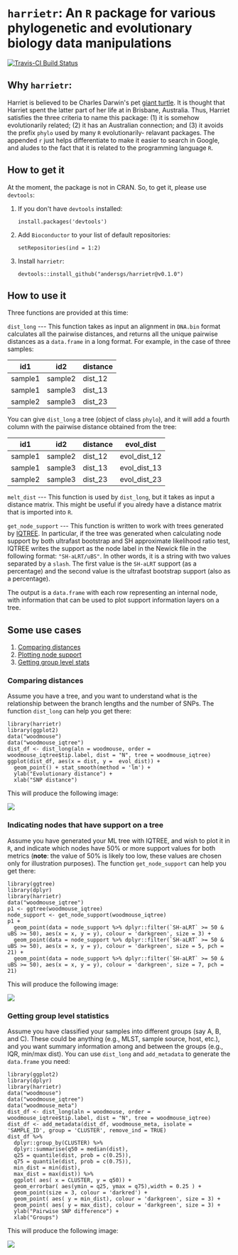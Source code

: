# `harrietr`: An `R` package for various phylogenetic and evolutionary biology data manipulations 

[![Travis-CI Build Status](https://travis-ci.org/andersgs/harrietr.svg?branch=master)](https://travis-ci.org/andersgs/harrietr)

## Why `harrietr`:

Harriet is believed to be Charles Darwin's pet 
[giant turtle](https://en.wikipedia.org/wiki/Harriet_(tortoise)). It is thought
that Harriet spent the latter part of her life at in 
Brisbane, Australia. Thus, Harriet satisfies the three criteria to name this 
package: (1) it is somehow evolutionarily related; (2) it has an Australian
connection; and (3) it avoids the prefix `phylo` used by many `R` evolutionarily-
relavant packages. The appended `r` just helps differentiate to make it easier to
search in Google, and aludes to the fact that it is related to the programming
language `R`.

## How to get it

At the moment, the package is not in CRAN. So, to get it, please use 
`devtools`:

1. If you don't have `devtools` installed:

    `install.packages('devtools')`

2. Add `Bioconductor` to your list of default repositories:

    `setRepositories(ind = 1:2)`

3. Install `harrietr`:

    `devtools::install_github("andersgs/harrietr@v0.1.0")`

## How to use it

Three functions are provided at this time:

`dist_long` --- This function takes as input an alignment in `DNA.bin` format
calculates all the pairwise distances, and returns all the unique pairwise distances
as a `data.frame` in a long format. For example, in the case of three samples:

id1      |id2     |distance
-------- |--------|--------
sample1  |sample2 |dist_12
sample1  |sample3 |dist_13
sample2  |sample3 |dist_23
  
You can give `dist_long` a tree (object of class `phylo`), and it will add a 
fourth column with the pairwise distance obtained from the tree:

id1      |id2     |distance | evol_dist
-------- |--------|---------|----------
sample1  |sample2 |dist_12  |evol_dist_12
sample1  |sample3 |dist_13  |evol_dist_13
sample2  |sample3 |dist_23  |evol_dist_23

`melt_dist` --- This function is used by `dist_long`, but it takes as input a
distance matrix. This might be useful if you alredy have a distance matrix that
is imported into `R`.

`get_node_support` --- This function is written to work with trees generated by 
[IQTREE](http://www.iqtree.org/). In particular, if the tree was generated when
calculating node support by both ultrafast bootstrap and SH approximate likelihood
ratio test, IQTREE writes the support as the node label in the Newick file in the
following format: `"SH-aLRT/uBS"`. In other words, it is a string with two values
separated by a `slash`. The first value is the `SH-aLRT` support (as a percentage)
and the second value is the ultrafast bootstrap support (also as a percentage).

The output is a `data.frame` with each row representing an internal node, with
information that can be used to plot support information layers on a tree.

## Some use cases

1. [Comparing distances](#comparing_distances)
2. [Plotting node support](#node_support)
3. [Getting group level stats](#group_stats)


<a name="comparing_distances"/>

### Comparing distances
Assume you have a tree, and you want to understand what is the relationship
between the branch lengths and the number of SNPs. The function `dist_long` 
can help you get there:

```
library(harrietr)
library(ggplot2)
data("woodmouse")
data("woodmouse_iqtree")
dist_df <- dist_long(aln = woodmouse, order = woodmouse_iqtree$tip.label, dist = "N", tree = woodmouse_iqtree)
ggplot(dist_df, aes(x = dist, y =  evol_dist)) + 
  geom_point() + stat_smooth(method = 'lm') +
  ylab("Evolutionary distance") +
  xlab("SNP distance")
```

This will produce the following image:

![](inst/exdata/images/example1.png)

<a name="node_support"/>

### Indicating nodes that have support on a tree
Assume you have generated your ML tree with IQTREE, and wish to plot it in `R`, 
and indicate which nodes have 50% or more support values for both metrics (**note**: 
the value of 50% is likely too low, these values are chosen only for illustration
purposes). The function `get_node_support` can help
you get there:

```
library(ggtree)
library(dplyr)
library(harrietr)
data("woodmouse_iqtree")
p1 <- ggtree(woodmouse_iqtree)
node_support <- get_node_support(woodmouse_iqtree)
p1 + 
  geom_point(data = node_support %>% dplyr::filter(`SH-aLRT` >= 50 & uBS >= 50), aes(x = x, y = y), colour = 'darkgreen', size = 3) +
  geom_point(data = node_support %>% dplyr::filter(`SH-aLRT` >= 50 & uBS >= 50), aes(x = x, y = y), colour = 'darkgreen', size = 5, pch = 21) +
  geom_point(data = node_support %>% dplyr::filter(`SH-aLRT` >= 50 & uBS >= 50), aes(x = x, y = y), colour = 'darkgreen', size = 7, pch = 21)
```

This will produce the following image:

![](inst/exdata/images/example2.png)

<a name="group_stats"/>

### Getting group level statistics
Assume you have classified your samples into different groups (say A, B, and C). 
These could be anything (e.g., MLST, sample source, host, etc.), and you want 
summary information among and between the groups (e.g., IQR, min/max dist). 
You can use `dist_long` and `add_metadata` to generate the `data.frame` you need:

```
library(ggplot2)
library(dplyr)
library(harrietr)
data("woodmouse")
data("woodmouse_iqtree")
data("woodmouse_meta")
dist_df <- dist_long(aln = woodmouse, order = woodmouse_iqtree$tip.label, dist = "N", tree = woodmouse_iqtree)
dist_df <- add_metadata(dist_df, woodmouse_meta, isolate = 'SAMPLE_ID', group = 'CLUSTER', remove_ind = TRUE)
dist_df %>%
  dplyr::group_by(CLUSTER) %>%
  dplyr::summarise(q50 = median(dist),
  q25 = quantile(dist, prob = c(0.25)),
  q75 = quantile(dist, prob = c(0.75)),
  min_dist = min(dist),
  max_dist = max(dist)) %>%
  ggplot( aes( x = CLUSTER, y = q50)) +
  geom_errorbar( aes(ymin = q25, ymax = q75),width = 0.25 ) +
  geom_point(size = 3, colour = 'darkred') +
  geom_point( aes( y = min_dist), colour = 'darkgreen', size = 3) +
  geom_point( aes( y = max_dist), colour = 'darkgreen', size = 3) +
  ylab("Pairwise SNP difference") +
  xlab("Groups")
```
This will produce the following image:

![](inst/exdata/images/example3.png)
